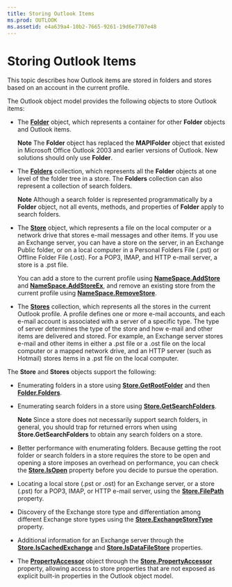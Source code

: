 ```yaml
---
title: Storing Outlook Items
ms.prod: OUTLOOK
ms.assetid: e4a639a4-10b2-7665-9261-19d6e7707e48
---
```



# Storing Outlook Items

This topic describes how Outlook items are stored in folders and stores based on an account in the current profile.

The Outlook object model provides the following objects to store Outlook items:

- The  **[Folder](folder-object-outlook.md)** object, which represents a container for other **Folder** objects and Outlook items.
    
     **Note**  The  **Folder** object has replaced the **MAPIFolder** object that existed in Microsoft Office Outlook 2003 and earlier versions of Outlook. New solutions should only use **Folder**.
- The  **[Folders](folders-object-outlook.md)** collection, which represents all the **Folder** objects at one level of the folder tree in a store. The **Folders** collection can also represent a collection of search folders.
    
     **Note**  Although a search folder is represented programmatically by a  **Folder** object, not all events, methods, and properties of **Folder** apply to search folders.
- The  **[Store](store-object-outlook.md)** object, which represents a file on the local computer or a network drive that stores e-mail messages and other items. If you use an Exchange server, you can have a store on the server, in an Exchange Public folder, or on a local computer in a Personal Folders File (.pst) or Offline Folder File (.ost). For a POP3, IMAP, and HTTP e-mail server, a store is a .pst file.
    
    You can add a store to the current profile using  **[NameSpace.AddStore](namespace-addstore-method-outlook.md)** and **[NameSpace.AddStoreEx](namespace-addstoreex-method-outlook.md)**, and remove an existing store from the current profile using  **[NameSpace.RemoveStore](namespace-removestore-method-outlook.md)**.
    
- The  **[Stores](stores-object-outlook.md)** collection, which represents all the stores in the current Outlook profile. A profile defines one or more e-mail accounts, and each e-mail account is associated with a server of a specific type. The type of server determines the type of the store and how e-mail and other items are delivered and stored. For example, an Exchange server stores e-mail and other items in either a .pst file or a .ost file on the local computer or a mapped network drive, and an HTTP server (such as Hotmail) stores items in a .pst file on the local computer.
    

The  **Store** and **Stores** objects support the following:

- Enumerating folders in a store using  **[Store.GetRootFolder](store-getrootfolder-method-outlook.md)** and then **[Folder.Folders](folder-folders-property-outlook.md)**.
    
- Enumerating search folders in a store using  **[Store.GetSearchFolders](store-getsearchfolders-method-outlook.md)**.
    
     **Note**  Since a store does not necessarily support search folders, in general, you should trap for returned errors when using  **Store.GetSearchFolders** to obtain any search folders on a store.
- Better performance with enumerating folders. Because getting the root folder or search folders in a store requires the store to be open and opening a store imposes an overhead on performance, you can check the  **[Store.IsOpen](store-isopen-property-outlook.md)** property before you decide to pursue the operation.
    
- Locating a local store (.pst or .ost) for an Exchange server, or a store (.pst) for a POP3, IMAP, or HTTP e-mail server, using the  **[Store.FilePath](store-filepath-property-outlook.md)** property.
    
- Discovery of the Exchange store type and differentiation among different Exchange store types using the  **[Store.ExchangeStoreType](store-exchangestoretype-property-outlook.md)** property.
    
- Additional information for an Exchange server through the  **[Store.IsCachedExchange](store-iscachedexchange-property-outlook.md)** and **[Store.IsDataFileStore](store-isdatafilestore-property-outlook.md)** properties.
    
- The  **[PropertyAccessor](propertyaccessor-object-outlook.md)** object through the **[Store.PropertyAccessor](store-propertyaccessor-property-outlook.md)** property, allowing access to store properties that are not exposed as explicit built-in properties in the Outlook object model.
    


